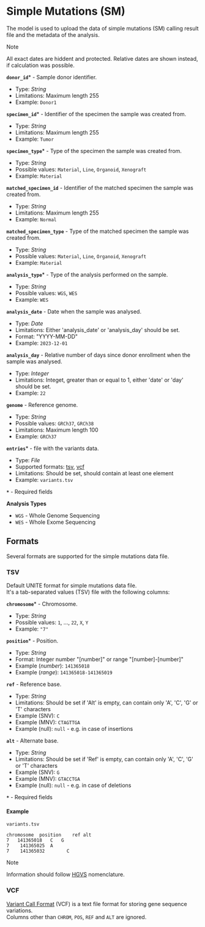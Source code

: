 # Simple Mutations (SM)
The model is used to upload the data of simple mutations (SM) calling result file and the metadata of the analysis.

> [!Note]
> All exact dates are hiddent and protected. Relative dates are shown instead, if calculation was possible.

**`donor_id`*** - Sample donor identifier.
- Type: _String_
- Limitations: Maximum length 255
- Example: `Donor1`

**`specimen_id`*** - Identifier of the specimen the sample was created from.
- Type: _String_
- Limitations: Maximum length 255
- Example: `Tumor`

**`specimen_type`*** - Type of the specimen the sample was created from.
- Type: _String_
- Possible values: `Material`, `Line`, `Organoid`, `Xenograft`
- Example: `Material`

**`matched_specimen_id`** - Identifier of the matched specimen the sample was created from.
- Type: _String_
- Limitations: Maximum length 255
- Example: `Normal`

**`matched_specimen_type`** - Type of the matched specimen the sample was created from.
- Type: _String_
- Possible values: `Material`, `Line`, `Organoid`, `Xenograft`
- Example: `Material`

**`analysis_type`*** - Type of the analysis performed on the sample.
- Type: _String_
- Possible values: `WGS`, `WES`
- Example: `WES`

**`analysis_date`** - Date when the sample was analysed.
- Type: _Date_
- Limitations: Either 'analysis_date' or 'analysis_day' should be set.
- Format: "YYYY-MM-DD"
- Example: `2023-12-01`

**`analysis_day`** - Relative number of days since donor enrollment when the sample was analysed.
- Type: _Integer_
- Limitations: Integet, greater than or equal to 1, either 'date' or 'day' should be set.
- Example: `22`

**`genome`** - Reference genome.
- Type: _String_
- Possible values: `GRCh37`, `GRCh38`
- Limitations: Maximum length 100
- Example: `GRCh37`

**`entries`*** - file with the variants data.
- Type: _File_
- Supported formats: [tsv](#tsv), [vcf](#vcf)
- Limitations: Should be set, should contain at least one element
- Example: `variants.tsv`

**`*`** - Required fields

**Analysis Types**
- `WGS` - Whole Genome Sequencing
- `WES` - Whole Exome Sequencing


## Formats
Several formats are supported for the simple mutations data file.

### TSV
Default UNITE format for simple mutations data file.  
It's a tab-separated values (TSV) file with the following columns:

**`chromosome`*** - Chromosome.
- Type: _String_
- Possible values: `1`, ..., `22`, `X`, `Y`
- Example: `"7"`

**`position`*** - Position.
- Type: _String_
- Format: Integer number "[number]" or range "[number]-[number]"
- Example (_number_): `141365018`
- Example (_range_): `141365018-141365019`

**`ref`** - Reference base.
- Type: _String_
- Limitations: Should be set if 'Alt' is empty, can contain only 'A', 'C', 'G' or 'T' characters
- Example (SNV): `C`
- Example (MNV): `CTAGTTGA`
- Example (null): `null` - e.g. in case of insertions

**`alt`** - Alternate base.
- Type: _String_
- Limitations: Should be set if 'Ref' is empty, can contain only 'A', 'C', 'G' or 'T' characters
- Example (SNV): `G`
- Example (MNV): `GTACCTGA`
- Example (null): `null` - e.g. in case of deletions

**`*`** - Required fields

#### Example
`variants.tsv`
```tsv
chromosome	position	ref	alt
7	141365018	C	G
7    141365025	A	
7    141365032        C
```

> [!Note]
> Information should follow [HGVS](https://hgvs-nomenclature.org/stable/) nomenclature.


### VCF
[Variant Call Format](https://samtools.github.io/hts-specs/VCFv4.2.pdf) (VCF) is a text file format for storing gene sequence variations.  
Columns other than `CHROM`, `POS`, `REF` and `ALT` are ignored.
